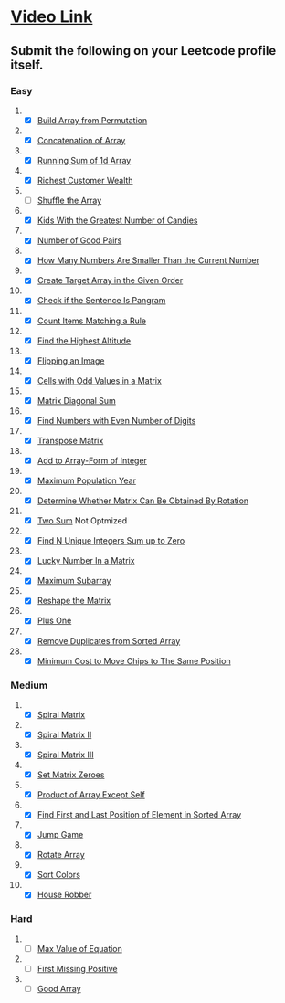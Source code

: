 # [Video Link](https://youtu.be/n60Dn0UsbEk)

## Submit the following on your Leetcode profile itself.

### Easy
1.  - [x] [Build Array from Permutation](https://leetcode.com/problems/build-array-from-permutation/)
2.  - [x] [Concatenation of Array](https://leetcode.com/problems/concatenation-of-array/)
3.  - [x] [Running Sum of 1d Array](https://leetcode.com/problems/running-sum-of-1d-array/)
4.  - [x] [Richest Customer Wealth](https://leetcode.com/problems/richest-customer-wealth/)
5.  - [ ] [Shuffle the Array](https://leetcode.com/problems/shuffle-the-array/)
6.  - [x] [Kids With the Greatest Number of Candies](https://leetcode.com/problems/kids-with-the-greatest-number-of-candies/)
7.  - [x] [Number of Good Pairs](https://leetcode.com/problems/number-of-good-pairs/)
8.  - [x] [How Many Numbers Are Smaller Than the Current Number](https://leetcode.com/problems/how-many-numbers-are-smaller-than-the-current-number/)
9.  - [x] [Create Target Array in the Given Order](https://leetcode.com/problems/create-target-array-in-the-given-order/)
10.  - [x] [Check if the Sentence Is Pangram](https://leetcode.com/problems/check-if-the-sentence-is-pangram/)
11.  - [x] [Count Items Matching a Rule](https://leetcode.com/problems/count-items-matching-a-rule/)
12.  - [x] [Find the Highest Altitude](https://leetcode.com/problems/find-the-highest-altitude/)
13.  - [x] [Flipping an Image](https://leetcode.com/problems/flipping-an-image/)
14.  - [x] [Cells with Odd Values in a Matrix](https://leetcode.com/problems/cells-with-odd-values-in-a-matrix/)
15.  - [x] [Matrix Diagonal Sum](https://leetcode.com/problems/matrix-diagonal-sum/)
16.  - [x] [Find Numbers with Even Number of Digits](https://leetcode.com/problems/find-numbers-with-even-number-of-digits/)
17.  - [x] [Transpose Matrix](https://leetcode.com/problems/transpose-matrix/)
18.  - [x] [Add to Array-Form of Integer](https://leetcode.com/problems/add-to-array-form-of-integer/)
19.  - [x] [Maximum Population Year](https://leetcode.com/problems/maximum-population-year/)
20.  - [x] [Determine Whether Matrix Can Be Obtained By Rotation](https://leetcode.com/problems/determine-whether-matrix-can-be-obtained-by-rotation/)
21.  - [x] [Two Sum](https://leetcode.com/problems/two-sum/) Not Optmized
22.  - [x] [Find N Unique Integers Sum up to Zero](https://leetcode.com/problems/find-n-unique-integers-sum-up-to-zero/)
23.  - [x] [Lucky Number In a Matrix](https://leetcode.com/problems/lucky-numbers-in-a-matrix/)
24.  - [x] [Maximum Subarray](https://leetcode.com/problems/maximum-subarray/)
25.  - [x] [Reshape the Matrix](https://leetcode.com/problems/reshape-the-matrix/)
26.  - [x] [Plus One](https://leetcode.com/problems/plus-one/)
27.  - [x] [Remove Duplicates from Sorted Array](https://leetcode.com/problems/remove-duplicates-from-sorted-array/)
28.  - [x] [Minimum Cost to Move Chips to The Same Position](https://leetcode.com/problems/minimum-cost-to-move-chips-to-the-same-position/)

### Medium
1.  - [x] [Spiral Matrix](https://leetcode.com/problems/spiral-matrix/)
2.  - [x] [Spiral Matrix II](https://leetcode.com/problems/spiral-matrix-ii/)
3.  - [x] [Spiral Matrix III](https://leetcode.com/problems/spiral-matrix-iii/)
4.  - [x] [Set Matrix Zeroes](https://leetcode.com/problems/set-matrix-zeroes/)
5.  - [x] [Product of Array Except Self](https://leetcode.com/problems/product-of-array-except-self/)
6.  - [x] [Find First and Last Position of Element in Sorted Array](https://leetcode.com/problems/find-first-and-last-position-of-element-in-sorted-array/)
7.  - [x] [Jump Game](https://leetcode.com/problems/jump-game/)
8.  - [x] [Rotate Array](https://leetcode.com/problems/rotate-array/)
9.  - [x] [Sort Colors](https://leetcode.com/problems/sort-colors/)
10.  - [x] [House Robber](https://leetcode.com/problems/house-robber/)

### Hard
1.  - [ ] [Max Value of Equation](https://leetcode.com/problems/max-value-of-equation/)
2.  - [ ] [First Missing Positive](https://leetcode.com/problems/first-missing-positive/)
3.  - [ ] [Good Array](https://leetcode.com/problems/check-if-it-is-a-good-array/)
